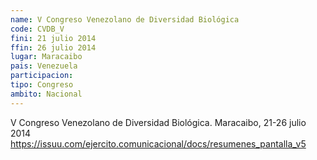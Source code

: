 ```yaml
---
name: V Congreso Venezolano de Diversidad Biológica
code: CVDB_V
fini: 21 julio 2014
ffin: 26 julio 2014
lugar: Maracaibo
pais: Venezuela
participacion:
tipo: Congreso
ambito: Nacional
---
```


V Congreso Venezolano de Diversidad Biológica. Maracaibo, 21-26 julio 2014
https://issuu.com/ejercito.comunicacional/docs/resumenes_pantalla_v5

